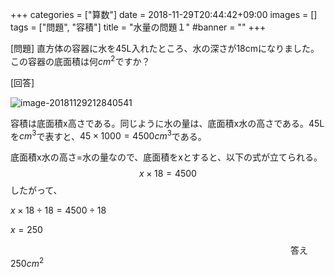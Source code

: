 +++
categories = ["算数"]
date = 2018-11-29T20:44:42+09:00
images = []
tags = ["問題", "容積"]
title = "水量の問題１"
#banner = ""
+++

[問題] 直方体の容器に水を45L入れたところ、水の深さが18cmになりました。この容器の底面積は何$cm^2$ですか？

[回答]

<!--more-->

![image-20181129212840541](/images/image-20181129212840541.png)

容積は底面積x高さである。同じように水の量は、底面積x水の高さである。45Lを$cm^3$で表すと、$45\times1000=4500cm^3$である。

底面積x水の高さ=水の量なので、底面積をxとすると、以下の式が立てられる。
$$
x \times 18 =4500
$$
したがって、

$x\times18\div18=4500\div18$

$x=250$

　　　　　　　　　　　　　　　　　　　　　　　　　　　　　　　　答え $250cm^2$

